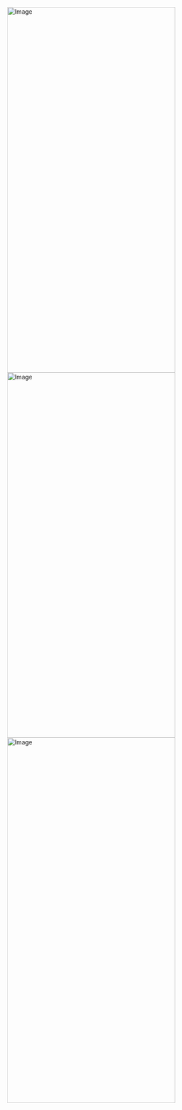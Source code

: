<img src="https://github.com/user-attachments/assets/782f6f9c-6e4d-444f-a1bd-c0e43bf6a2de" alt="Image" style="width: 393px; height: 852px;">
<img src="https://github.com/user-attachments/assets/c6eea8f5-3984-4f08-bbe3-0b092c39a213" alt="Image" style="width: 393px; height: 852px;">
<img src="https://github.com/user-attachments/assets/aed14a4e-0670-4582-b37b-d1c167160aae" alt="Image" style="width: 393px; height: 852px;">
